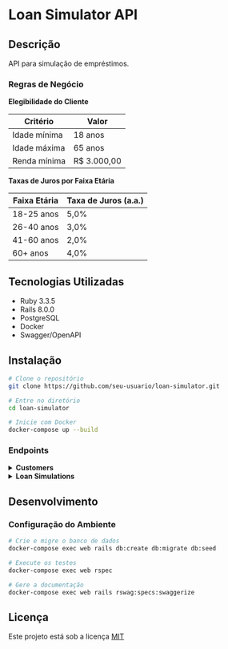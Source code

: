 # Loan Simulator API
## Descrição
API para simulação de empréstimos.

### Regras de Negócio

**Elegibilidade do Cliente**

| Critério | Valor |
|----------|-------|
| Idade mínima | 18 anos |
| Idade máxima | 65 anos |
| Renda mínima | R$ 3.000,00 |

**Taxas de Juros por Faixa Etária**

| Faixa Etária | Taxa de Juros (a.a.) |
|--------------|---------------------|
| 18-25 anos   | 5,0%               |
| 26-40 anos   | 3,0%               |
| 41-60 anos   | 2,0%               |
| 60+ anos     | 4,0%               |


## Tecnologias Utilizadas
- Ruby 3.3.5
- Rails 8.0.0
- PostgreSQL
- Docker
- Swagger/OpenAPI

## Instalação
```bash
# Clone o repositório
git clone https://github.com/seu-usuario/loan-simulator.git

# Entre no diretório
cd loan-simulator

# Inicie com Docker
docker-compose up --build
```

### Endpoints

<details>
<summary><strong>Customers</strong></summary>

#### `GET /api/v1/customers`
Lista todos os clientes.
```json
{
  "customers": [
    {
      "id": 1,
      "name": "Dobby Elfo",
      "email": "dobby@hogwarts.com",
      "document_number": "46156835024",
      "birthdate": "1990-01-01",
      "income": "5000.00"
    }
  ]
}
```

#### `POST /api/v1/customers`
Cria um novo cliente.
```json
{
  "customer": {
    "name": "Dobby Elfo",
    "email": "Dobby@hogwarts.com",
    "document_number": "46156835024",
    "birthdate": "1990-01-01",
    "income": 5000.00
  }
}

// Response (201 Created)
{
  "id": 1,
  "name": "Dobby Elfo",
  "email": "Dobby@hogwarts.com",
  "document_number": "46156835024",
  "birthdate": "1990-01-01",
  "income": "5000.00"
}
```

#### `GET /api/v1/customers/:id`
Retorna um cliente específico.

#### `PATCH /api/v1/customers/:id`
Atualiza um cliente.
```json
{
  "customer": {
    "name": "Dobby da Silva"
  }
}
```

#### `DELETE /api/v1/customers/:id`
Remove um cliente (soft delete).
</details>

<details>
<summary><strong>Loan Simulations</strong></summary>

#### `GET /api/v1/loan_simulators`
Lista todas as simulações.
```json
{
  "loan_simulators": [
    {
      "id": 1,
      "customer_id": 1,
      "requested_amount": "50000.00",
      "term_in_months": 36,
      "interest_rate": "3.00",
      "monthly_payment": "1459.78",
      "total_payment": "52552.08",
      "total_interest": "2552.08",
      "status": "calculated"
    }
  ]
}
```

#### `POST /api/v1/loan_simulators`
Cria uma nova simulação.
```json
{
  "loan_simulator": {
    "customer_id": 1,
    "requested_amount": 50000.00,
    "term_in_months": 36
  }
}

// Response (201 Created)
{
  "id": 1,
  "customer_id": 1,
  "requested_amount": "50000.00",
  "term_in_months": 36,
  "interest_rate": "3.00",
  "monthly_payment": "1459.78",
  "total_payment": "52552.08",
  "total_interest": "2552.08",
  "status": "calculated"
}
```

#### `GET /api/v1/loan_simulators/:id`
Retorna uma simulação específica.

#### `PATCH /api/v1/loan_simulators/:id/update_status`
Atualiza o status de uma simulação.
```json
{
  "status": "approved"
}
```

#### `DELETE /api/v1/loan_simulators/:id`
Remove uma simulação (soft delete).
</details>

## Desenvolvimento
### Configuração do Ambiente
```bash
# Crie e migre o banco de dados
docker-compose exec web rails db:create db:migrate db:seed

# Execute os testes
docker-compose exec web rspec

# Gere a documentação
docker-compose exec web rails rswag:specs:swaggerize
```

## Licença
Este projeto está sob a licença [MIT](LICENSE.md) 